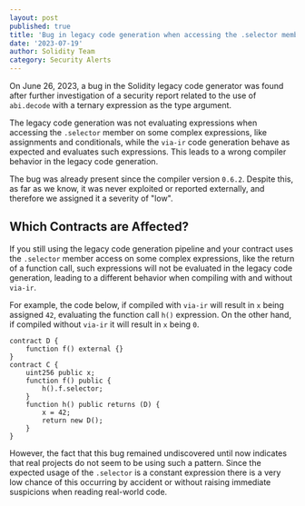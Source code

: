 ```yaml
---
layout: post
published: true
title: 'Bug in legacy code generation when accessing the .selector member on expressions with side-effects'
date: '2023-07-19'
author: Solidity Team
category: Security Alerts
---
```


On June 26, 2023, a bug in the Solidity legacy code generator was found after further
investigation of a security report related to the use of ``abi.decode`` with a ternary
expression as the type argument.

The legacy code generation was not evaluating expressions when accessing the ``.selector``
member on some complex expressions, like assignments and conditionals, while the ``via-ir`` code
generation behave as expected and evaluates such expressions.
This leads to a wrong compiler behavior in the legacy code generation.

The bug was already present since the compiler version ``0.6.2``.
Despite this, as far as we know, it was never exploited or reported externally, and
therefore we assigned it a severity of "low".

## Which Contracts are Affected?

If you still using the legacy code generation pipeline and your contract uses the 
``.selector`` member access on some complex expressions,
like the return of a function call, such expressions will not be evaluated in the 
legacy code generation, leading to a different behavior when compiling with and without ``via-ir``.

For example, the code below, if compiled with ``via-ir`` will result in ``x`` being 
assigned ``42``, evaluating the function call ``h()`` expression.
On the other hand, if compiled without ``via-ir`` it will result in ``x`` being ``0``.

```solidity
contract D {
    function f() external {}
}
contract C {
    uint256 public x;
    function f() public {
        h().f.selector;
    }
    function h() public returns (D) {
        x = 42;
        return new D();
    }
}
```

However, the fact that this bug remained undiscovered until now indicates that real
projects do not seem to be using such a pattern.
Since the expected usage of the ``.selector`` is a constant expression there is a very low chance
of this occurring by accident or without raising immediate suspicions when reading real-world code.
